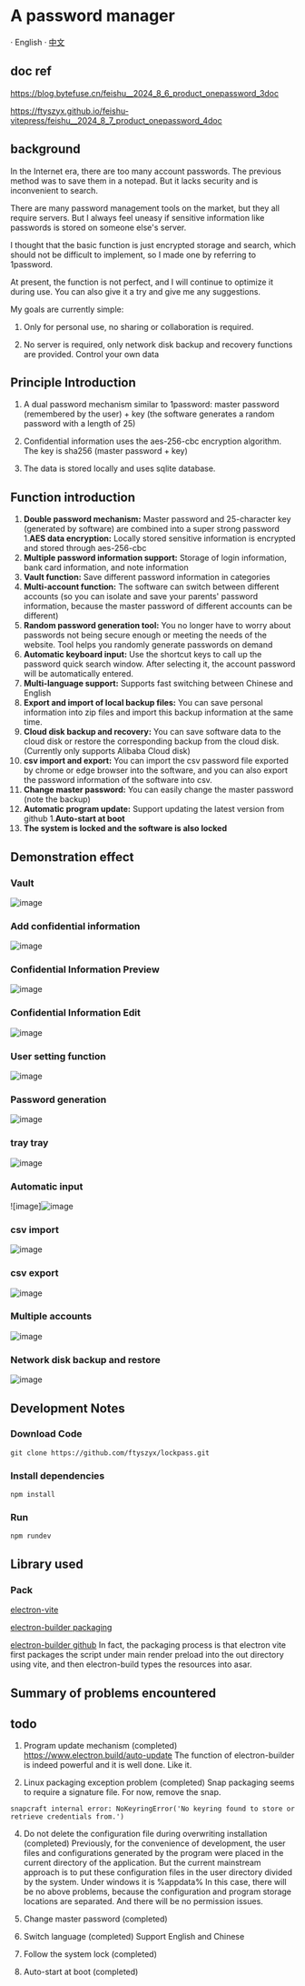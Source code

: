 # A password manager

· English · [中文](./README.md)

## **doc ref**

https://blog.bytefuse.cn/feishu__2024_8_6_product_onepassword_3doc

https://ftyszyx.github.io/feishu-vitepress/feishu__2024_8_7_product_onepassword_4doc

## **background**

In the Internet era, there are too many account passwords. The previous method was to save them in a notepad. But it lacks security and is inconvenient to search.

There are many password management tools on the market, but they all require servers. But I always feel uneasy if sensitive information like passwords is stored on someone else's server.

I thought that the basic function is just encrypted storage and search, which should not be difficult to implement, so I made one by referring to 1password.

At present, the function is not perfect, and I will continue to optimize it during use. You can also give it a try and give me any suggestions.

My goals are currently simple:

1. Only for personal use, no sharing or collaboration is required.

2. No server is required, only network disk backup and recovery functions are provided. Control your own data

## **Principle Introduction**

1. A dual password mechanism similar to 1password: master password (remembered by the user) + key (the software generates a random password with a length of 25)

2. Confidential information uses the aes-256-cbc encryption algorithm. The key is sha256 (master password + key)

3. The data is stored locally and uses sqlite database.

## **Function introduction**

1. **Double password mechanism:** Master password and 25-character key (generated by software) are combined into a super strong password
1.**AES data encryption:** Locally stored sensitive information is encrypted and stored through aes-256-cbc
1. **Multiple password information support:** Storage of login information, bank card information, and note information
1. **Vault function:** Save different password information in categories
1. **Multi-account function:** The software can switch between different accounts (so you can isolate and save your parents' password information, because the master password of different accounts can be different)
1. **Random password generation tool:** You no longer have to worry about passwords not being secure enough or meeting the needs of the website. Tool helps you randomly generate passwords on demand
1. **Automatic keyboard input:** Use the shortcut keys to call up the password quick search window. After selecting it, the account password will be automatically entered.
1. **Multi-language support:** Supports fast switching between Chinese and English
1. **Export and import of local backup files:** You can save personal information into zip files and import this backup information at the same time.
1. **Cloud disk backup and recovery:** You can save software data to the cloud disk or restore the corresponding backup from the cloud disk. (Currently only supports Alibaba Cloud disk)
1. **csv import and export:** You can import the csv password file exported by chrome or edge browser into the software, and you can also export the password information of the software into csv.
1. **Change master password:** You can easily change the master password (note the backup)
1. **Automatic program update:** Support updating the latest version from github
1.**Auto-start at boot**
1. **The system is locked and the software is also locked**

## **Demonstration effect**

### **Vault**

![image](https://ftyszyx.github.io/feishu-vitepress/assets/J2JSbjsYpots6zxdObtcLQjNnvg.gif)

### **Add confidential information**

![image](https://ftyszyx.github.io/feishu-vitepress/assets/WIpwbuzdpov0QBx3gfhcv5hmnJd.gif)

### **Confidential Information Preview**

![image](https://ftyszyx.github.io/feishu-vitepress/assets/PaRDbyqASo5B6rx57X2cfdd0nTe.gif)

### **Confidential Information Edit**

![image](https://ftyszyx.github.io/feishu-vitepress/assets/VZtRbLDijoYEqAx02CccGMeMnhd.gif)

### **User setting function**

![image](https://ftyszyx.github.io/feishu-vitepress/assets/Ud6ibdHu7o4PCSxPeuicyVfXngd.gif)

### **Password generation**

![image](https://ftyszyx.github.io/feishu-vitepress/assets/R0yGbj9laoiboRx2fZ8ce9Nmnld.gif)

### **tray tray**

![image](https://ftyszyx.github.io/feishu-vitepress/assets/O9iNbgRj3ok9YbxggjdcwlZynDS.png)

### **Automatic input**

![image]![image](https://ftyszyx.github.io/feishu-vitepress/assets/ARvUbClubozD6txiiN9cneAJnRh.gif)

### **csv import**

![image](https://ftyszyx.github.io/feishu-vitepress/assets/Z7RObWhM0ouHS3xy4vKcvdV1nbg.gif)

### **csv export**

![image](https://ftyszyx.github.io/feishu-vitepress/assets/X170bJ7sAoigCQxBD5HcmunnnRg.gif)

### **Multiple accounts**

![image](https://ftyszyx.github.io/feishu-vitepress/assets/PL7hbSig9oE2dyxlGXzc4Ep2neg.gif)

### **Network disk backup and restore**

![image](https://ftyszyx.github.io/feishu-vitepress/assets/EVN3bnF86oCDlExf0WNcnFTdnSg.gif)

## **Development Notes**

### **Download Code**

```text
git clone https://github.com/ftyszyx/lockpass.git
```

### **Install dependencies**

```text
npm install
```

### **Run**

```text
npm rundev
```

## **Library used**

### **Pack**

[electron-vite](https://github.com/alex8088/electron-vite)

[electron-builder packaging](https://www.electron.build/index.html)

[electron-builder github](https://github.com/electron-userland/electron-builder)
In fact, the packaging process is that electron vite first packages the script under main render preload into the out directory using vite, and then electron-build types the resources into asar.

## **Summary of problems encountered**

## **todo**

1. Program update mechanism (completed)
   https://www.electron.build/auto-update
   The function of electron-builder is indeed powerful and it is well done. Like it.

2. Linux packaging exception problem (completed)
   Snap packaging seems to require a signature file.
   For now, remove the snap.

```
snapcraft internal error: NoKeyringError('No keyring found to store or retrieve credentials from.')
```

4. Do not delete the configuration file during overwriting installation (completed)
   Previously, for the convenience of development, the user files and configurations generated by the program were placed in the current directory of the application.
   But the current mainstream approach is to put these configuration files in the user directory divided by the system.
   Under windows it is %appdata%
   In this case, there will be no above problems, because the configuration and program storage locations are separated.
   And there will be no permission issues.

5. Change master password (completed)

6. Switch language (completed)
   Support English and Chinese

7. Follow the system lock (completed)

8. Auto-start at boot (completed)

